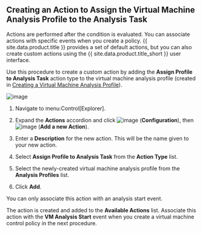 ## Creating an Action to Assign the Virtual Machine Analysis Profile to the Analysis Task

Actions are performed after the condition is evaluated. You can
associate actions with specific events when you create a policy.
{{ site.data.product.title }} provides a set of default actions, but you can also
create custom actions using the {{ site.data.product.title_short }} user interface.

Use this procedure to create a custom action by adding the **Assign
Profile to Analysis Task** action type to the virtual machine analysis
profile (created in [Creating a Virtual Machine Analysis Profile](#creating-a-virtual-machine-analysis-profile)).

![image](../images/create-custom-action.png)

1.  Navigate to menu:Control\[Explorer\].

2.  Expand the **Actions** accordion and click
    ![image](../images/1847.png) (**Configuration**), then
    ![image](../images/1862.png) (**Add a new Action**).

3.  Enter a **Description** for the new action. This will be the name
    given to your new action.

4.  Select **Assign Profile to Analysis Task** from the **Action Type**
    list.

5.  Select the newly-created virtual machine analysis profile from the
    **Analysis Profiles** list.

6.  Click **Add**.

<div class="note">

You can only associate this action with an analysis start event.

</div>

The action is created and added to the **Available Actions** list.
Associate this action with the **VM Analysis Start** event when you
create a virtual machine control policy in the next procedure.
